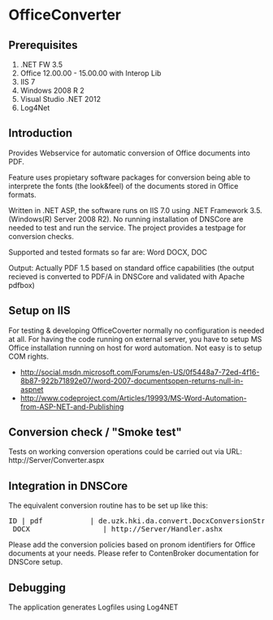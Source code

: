 OfficeConverter
===============

## Prerequisites

1. .NET FW 3.5
2. Office 12.00.00 - 15.00.00 with Interop Lib
3. IIS 7
4. Windows 2008 R 2
5. Visual Studio .NET 2012
6. Log4Net

## Introduction

Provides Webservice for automatic conversion of Office documents into PDF. 

Feature uses propietary software packages for conversion being able to 
interprete the fonts (the look&feel) of the documents stored in Office formats. 

Written in .NET ASP, the software runs on IIS 7.0 using .NET Framework 3.5. (Windows(R) Server 2008 R2). No running installation of DNSCore are needed to test and run the service. The project provides a testpage for conversion checks.  

Supported and tested formats so far are: 
Word DOCX, DOC

Output: 
Actually PDF 1.5 based on standard office capabilities (the output recieved is converted to PDF/A in DNSCore and validated with Apache pdfbox)

## Setup on IIS 

For testing & developing OfficeCoverter normally no configuration is needed at all. For having the code running on external server, you have to setup MS Office installation running on host for word automation. Not easy is to setup COM rights. 
* http://social.msdn.microsoft.com/Forums/en-US/0f5448a7-72ed-4f16-8b87-922b71892e07/word-2007-documentsopen-returns-null-in-aspnet
* http://www.codeproject.com/Articles/19993/MS-Word-Automation-from-ASP-NET-and-Publishing

## Conversion check / "Smoke test"

Tests on working conversion operations could be carried out via URL: http://Server/Converter.aspx 

## Integration in DNSCore 

The equivalent conversion routine has to be set up like this:
<pre>ID | pdf           | de.uzk.hki.da.convert.DocxConversionStrategy         | LZA
_DOCX                 | http://Server/Handler.ashx 
</pre>

Please add the conversion policies based on pronom identifiers for Office documents at your needs. Please refer to ContenBroker documentation for DNSCore setup. 

## Debugging 

The application generates Logfiles using Log4NET 
